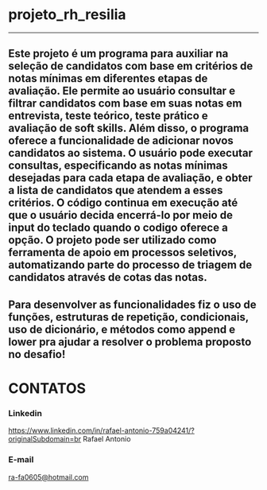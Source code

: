 # projeto_rh_resilia
---
Este projeto é um programa para auxiliar na seleção de candidatos com base em critérios de notas mínimas em diferentes etapas de avaliação. Ele permite ao usuário consultar e filtrar candidatos com base em suas notas em entrevista, teste teórico, teste prático e avaliação de soft skills. Além disso, o programa oferece a funcionalidade de adicionar novos candidatos ao sistema. O usuário pode executar consultas, especificando as notas mínimas desejadas para cada etapa de avaliação, e obter a lista de candidatos que atendem a esses critérios. O código continua em execução até que o usuário decida encerrá-lo por meio de input do teclado quando o codigo oferece a opção. O projeto pode ser utilizado como ferramenta de apoio em processos seletivos, automatizando parte do processo de triagem de candidatos através de cotas das notas.
---
Para desenvolver as funcionalidades fiz o uso de funções, estruturas de repetição, condicionais, uso de dicionário, e métodos como append e lower pra ajudar a resolver o problema proposto no desafio!
--- 
# CONTATOS
### Linkedin

https://www.linkedin.com/in/rafael-antonio-759a04241/?originalSubdomain=br
Rafael Antonio

### E-mail
ra-fa0605@hotmail.com